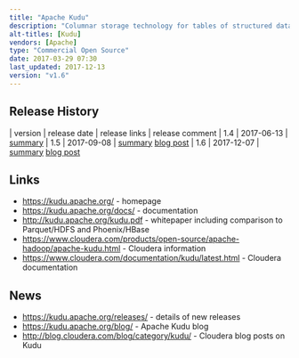 ```yaml
---
title: "Apache Kudu"
description: "Columnar storage technology for tables of structured data, supporting low latency reads, updates and deletes by primary key, as well as analytical column/table scans.  Provides Java, C++ and Python APIs, is queryable via Impala and Spark SQL, and provides Spark, Flume and MapReduce connectors.  Supports cluster deployments (including co-existence with Hadoop), with tables partitioned into tablets (configurable on a per table basis), with tablets then replicated and distributed across the cluster, using the Raft Consensus Algorithm for consistency.  Also supports variable column encoding (including bit shuffle, run length, dictionary and prefix encoding) and compression. Includes a web UI for reporting operational information, and metrics available from the command line, via HTTP or via a log file.  Started in November 2012, with a initial beta release in September 2015.  Donated to the Apache Foundation in December 2015, graduating in July 2016, with a 1.0 release in September 2016.  Implemented in C++."
alt-titles: [Kudu]
vendors: [Apache]
type: "Commercial Open Source"
date: 2017-03-29 07:30
last_updated: 2017-12-13
version: "v1.6"
---
```

## Release History

| version | release date | release links | release comment
| 1.4 | 2017-06-13 | [summary](http://kudu.apache.org/releases/1.4.0/docs/release_notes.html) 
| 1.5 | 2017-09-08 | [summary](http://kudu.apache.org/releases/1.5.0/docs/release_notes.html) [blog post](https://kudu.apache.org/2017/09/08/apache-kudu-1-5-0-released.html)
| 1.6 | 2017-12-07 | [summary](https://kudu.apache.org/releases/1.6.0/docs/release_notes.html) [blog post](https://kudu.apache.org/2017/12/08/apache-kudu-1-6-0-released.html)

## Links

* <https://kudu.apache.org/> - homepage
* <https://kudu.apache.org/docs/> - documentation
* <http://kudu.apache.org/kudu.pdf> - whitepaper including comparison to Parquet/HDFS and Phoenix/HBase 
* <https://www.cloudera.com/products/open-source/apache-hadoop/apache-kudu.html> - Cloudera information
* <https://www.cloudera.com/documentation/kudu/latest.html> - Cloudera documentation

## News

* <https://kudu.apache.org/releases/> - details of new releases
* <https://kudu.apache.org/blog/> - Apache Kudu blog
* <http://blog.cloudera.com/blog/category/kudu/> - Cloudera blog posts on Kudu